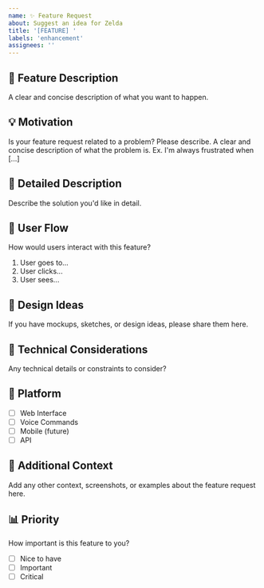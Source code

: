 ```yaml
---
name: ✨ Feature Request
about: Suggest an idea for Zelda
title: '[FEATURE] '
labels: 'enhancement'
assignees: ''
---
```


## 🎯 Feature Description
A clear and concise description of what you want to happen.

## 💡 Motivation
Is your feature request related to a problem? Please describe.
A clear and concise description of what the problem is. Ex. I'm always frustrated when [...]

## 📝 Detailed Description
Describe the solution you'd like in detail.

## 🔄 User Flow
How would users interact with this feature?
1. User goes to...
2. User clicks...
3. User sees...

## 🎨 Design Ideas
If you have mockups, sketches, or design ideas, please share them here.

## 🔧 Technical Considerations
Any technical details or constraints to consider?

## 📱 Platform
- [ ] Web Interface
- [ ] Voice Commands
- [ ] Mobile (future)
- [ ] API

## 🎁 Additional Context
Add any other context, screenshots, or examples about the feature request here.

## 📊 Priority
How important is this feature to you?
- [ ] Nice to have
- [ ] Important
- [ ] Critical

